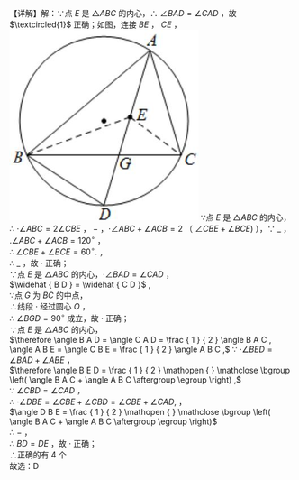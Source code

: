 【详解】解：∵点 $E$ 是 ${ \triangle A B C }$ 的内心，∴ $\angle B A D = \angle C A D$ ，故 $\textcircled{1}$ 正确；如图，连接 $B E$ ， $C E$ ，
![](<../../qs_image_DB/专题3-6__圆的综合（27类题型）（解析版）/9c7d1304ed28f8fdb3cbd3581c519b2e91b04d0a6154be7638381c0705802fcb.jpg>)
∵点 $E$ 是 ${ \triangle A B C }$ 的内心，  
∴ $\cdot \angle A B C { = } 2 \angle C B E$ ， $-$ ，$\cdot \angle A B C + \angle A C B = 2$ （ $\angle C B E + \angle B C E )$ ），∵ $\_$ ，  
$. \angle A B C + \angle A C B = 1 2 0 ^ { \circ }$ ，  
$\therefore \angle C B E + \angle B C E = 6 0 ^ { \circ } .$ ，  
∴ $\_$ ，故 $\cdot$ 正确；  
∵点 $E$ 是 ${ \triangle A B C }$ 的内心，$\cdot \angle B A D = \angle C A D$ ，  
$\widehat { B D } = \widehat { C D }$ ,  
∵点 $G$ 为 $B C$ 的中点，  
∴线段 $\cdot$ 经过圆心 $O$ ，  
∴ $\angle B G D = 9 0 ^ { \circ }$ 成立，故 $\cdot$ 正确；  
∵点 $E$ 是 ${ \triangle A B C }$ 的内心，  
$\therefore \angle B A D = \angle C A D = \frac { 1 } { 2 } \angle B A C , \angle A B E = \angle C B E = \frac { 1 } { 2 } \angle A B C ,$ ∵ $\cdot \angle B E D = \angle B A D + \angle A B E$ ，  
$\therefore \angle B E D = \frac { 1 } { 2 } \mathopen { } \mathclose \bgroup \left( \angle B A C + \angle A B C \aftergroup \egroup \right) ,$   
∵ $\angle C B D = \angle C A D$ ，  
∴ $\cdot \angle D B E = \angle C B E + \angle C B D = \angle C B E + \angle C A D ,$ ，  
$\angle D B E = \frac { 1 } { 2 } \mathopen { } \mathclose \bgroup \left( \angle B A C + \angle A B C \aftergroup \egroup \right)$   
∴ $-$ ，  
∴ $B D = D E$ ，故 $\cdot$ 正确；  
∴正确的有 4 个  
故选：D
